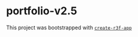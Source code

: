 # portfolio-v2.5

This project was bootstrapped with [`create-r3f-app`](https://github.com/utsuboco/create-r3f-app)
